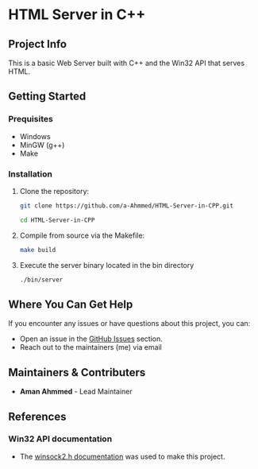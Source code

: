 # HTML Server in C++

## Project Info
This is a basic Web Server built with C++ and the Win32 API that serves HTML.

## Getting Started

### Prequisites
- Windows
- MinGW (g++)
- Make

### Installation
1. Clone the repository:
   ```bash
   git clone https://github.com/a-Ahmmed/HTML-Server-in-CPP.git

   cd HTML-Server-in-CPP
2. Compile from source via the Makefile:
   ```bash
   make build
3. Execute the server binary located in the bin directory
   ```bash
   ./bin/server
## Where You Can Get Help
If you encounter any issues or have questions about this project, you can:
- Open an issue in the [GitHub Issues](https://github.com/a-Ahmmed/HTML-Server-in-CPP/issues) section.
- Reach out to the maintainers (me) via email

## Maintainers & Contributers
- **Aman Ahmmed** - Lead Maintainer

## References

### Win32 API documentation
- The [winsock2.h documentation](https://learn.microsoft.com/en-us/windows/win32/api/winsock2/) was used to make this project.